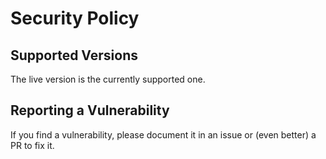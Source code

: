 # Security Policy

## Supported Versions

The live version is the currently supported one.

## Reporting a Vulnerability

If you find a vulnerability, please document it in an issue or (even better) a PR to fix it.
